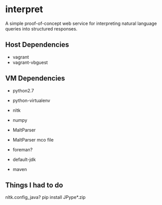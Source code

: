 interpret
=========

A simple proof-of-concept web service for interpreting natural language queries into structured responses.

Host Dependencies
-----------------
 
 * vagrant
 * vagrant-vbguest

VM Dependencies
---------------
 
 * python2.7
 * python-virtualenv
 * nltk
 * numpy

 * MaltParser
 * MaltParser mco file

 * foreman?

 * default-jdk
 * maven



Things I had to do
------------------
nltk.config\_java?
pip install JPype*.zip
